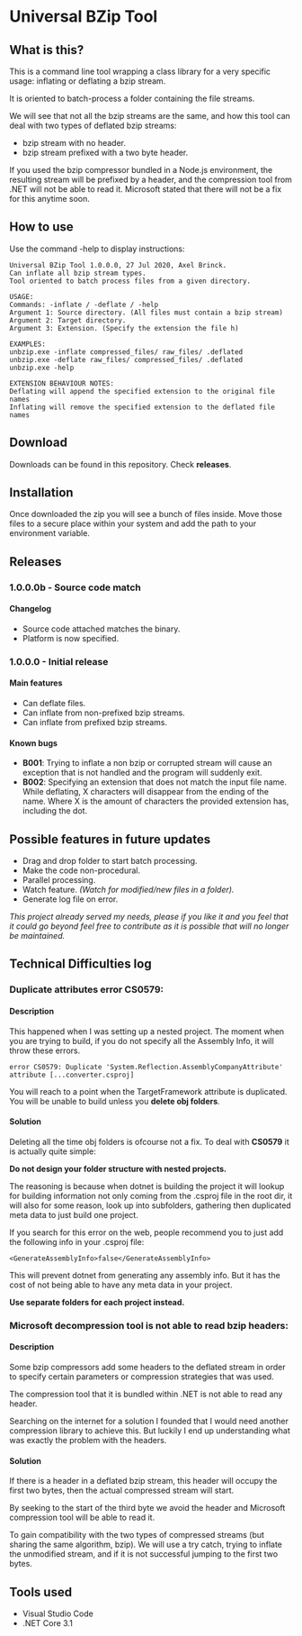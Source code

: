 # Universal BZip Tool

## What is this?
This is a command line tool wrapping a class library for a very specific usage: inflating or deflating a bzip stream.

It is oriented to batch-process a folder containing the file streams.

We will see that not all the bzip streams are the same, and how this tool can deal with two types of deflated bzip streams:
- bzip stream with no header.
- bzip stream prefixed with a two byte header.

If you used the bzip compressor bundled in a Node.js environment, the resulting stream will be prefixed by a header, and the compression tool from .NET will not be able to read it. Microsoft stated that there will not be a fix for this anytime soon.

## How to use

Use the command -help to display instructions:
```
Universal BZip Tool 1.0.0.0, 27 Jul 2020, Axel Brinck.
Can inflate all bzip stream types.
Tool oriented to batch process files from a given directory.

USAGE:
Commands: -inflate / -deflate / -help
Argument 1: Source directory. (All files must contain a bzip stream)
Argument 2: Target directory.
Argument 3: Extension. (Specify the extension the file h)

EXAMPLES:
unbzip.exe -inflate compressed_files/ raw_files/ .deflated
unbzip.exe -deflate raw_files/ compressed_files/ .deflated
unbzip.exe -help

EXTENSION BEHAVIOUR NOTES:
Deflating will append the specified extension to the original file names
Inflating will remove the specified extension to the deflated file names
```

## Download

Downloads can be found in this repository. Check **releases**.

## Installation

Once downloaded the zip you will see a bunch of files inside. Move those files to a secure place within your system and add the path to your environment variable.

## Releases

### **1.0.0.0b** - Source code match

#### Changelog

+ Source code attached matches the binary.
+ Platform is now specified.

### **1.0.0.0** - Initial release

#### Main features

+ Can deflate files.
+ Can inflate from non-prefixed bzip streams.
+ Can inflate from prefixed bzip streams.

#### Known bugs

+ **B001**: Trying to inflate a non bzip or corrupted stream will cause an exception that is not handled and the program will suddenly exit.
+ **B002**: Specifying an extension that does not match the input file name. While deflating, X characters will disappear from the ending of the name. Where X is the amount of characters the provided extension has, including the dot.


## Possible features in future updates

- Drag and drop folder to start batch processing.
- Make the code non-procedural.
- Parallel processing.
- Watch feature. *(Watch for modified/new files in a folder).*
- Generate log file on error.

*This project already served my needs, please if you like it and you feel that it could go beyond feel free to contribute as it is possible that will no longer be maintained.*

## Technical Difficulties log

### **Duplicate attributes error CS0579:**

#### Description
This happened when I was setting up a nested project. The moment when you are trying to build, if you do not specify all the Assembly Info, it will throw these errors.
```
error CS0579: Duplicate 'System.Reflection.AssemblyCompanyAttribute' attribute [...converter.csproj]
```
You will reach to a point when the TargetFramework attribute is duplicated. You will be unable to build unless you **delete obj folders**.

#### Solution
Deleting all the time obj folders is ofcourse not a fix. To deal with **CS0579** it is actually quite simple:

**Do not design your folder structure with nested projects.**

The reasoning is because when dotnet is building the project it will lookup for building information not only coming from the .csproj file in the root dir, it will also for some reason, look up into subfolders, gathering then duplicated meta data to just build one project.

If you search for this error on the web, people recommend you to just add the following info in your .csproj file:
```
<GenerateAssemblyInfo>false</GenerateAssemblyInfo>
```
This will prevent dotnet from generating any assembly info. But it has the cost of not being able to have any meta data in your project. 

**Use separate folders for each project instead.**

### **Microsoft decompression tool is not able to read bzip headers:**

#### Description

Some bzip compressors add some headers to the deflated stream in order to specify certain parameters or compression strategies that was used.

The compression tool that it is bundled within .NET is not able to read any header.

Searching on the internet for a solution I founded that I would need another compression library to achieve this. But luckily I end up understanding what was exactly the problem with the headers.

#### Solution

If there is a header in a deflated bzip stream, this header will occupy the first two bytes, then the actual compressed stream will start.

By seeking to the start of the third byte we avoid the header and Microsoft compression tool will be able to read it.

To gain compatibility with the two types of compressed streams (but sharing the same algorithm, bzip). We will use a try catch, trying to inflate the unmodified stream, and if it is not successful jumping to the first two bytes.

## Tools used

- Visual Studio Code
- .NET Core 3.1

